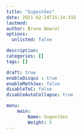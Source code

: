 ```yaml
---
title: "Sugestões"
date: 2021-02-24T15:14:33Z
lastmod: 
author: Bruno Amaral
options:
  unlisted: false

description: 
categories: []
tags: []

draft: true
enableDisqus : true
enableMathJax: false
disableToC: false
disableAutoCollapse: true

menu:
    main:
        Name: Sugestões
        Weight: 5
---
```



